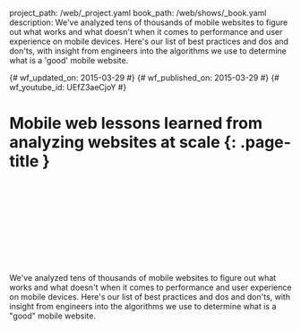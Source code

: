 project_path: /web/_project.yaml
book_path: /web/shows/_book.yaml
description: We've analyzed tens of thousands of mobile websites to figure out what works and what doesn't when it comes to performance and user experience on mobile devices. Here's our list of best practices and dos and don'ts, with insight from engineers into the algorithms we use to determine what is a 'good' mobile website.

{# wf_updated_on: 2015-03-29 #}
{# wf_published_on: 2015-03-29 #}
{# wf_youtube_id: UEfZ3aeCjoY #}

# Mobile web lessons learned from analyzing websites at scale {: .page-title }


<div class="video-wrapper">
  <iframe class="devsite-embedded-youtube-video" data-video-id="UEfZ3aeCjoY"
          data-autohide="1" data-showinfo="0" frameborder="0" allowfullscreen>
  </iframe>
</div>


We've analyzed tens of thousands of mobile websites to figure out what works
and what doesn't when it comes to performance and user experience on mobile
devices. Here's our list of best practices and dos and don'ts, with insight
from engineers into the algorithms we use to determine what is a "good"
mobile website.
